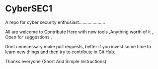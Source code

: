 # CyberSEC1
A repo for cyber security enthusiast.....................

All are welcome to Contribute Here with new tools ,Anything worth of it , Open for suggestions .

Dont unnecessary make poll requests,  better if you invest some time to learn new things and then try to contribute in Git Hub.

Thanks everyone {Short And Simple Instructions}
